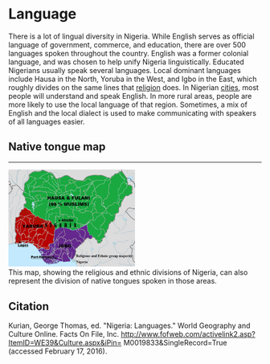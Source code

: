 # Language

There is a lot of lingual diversity in Nigeria. While English serves as official language of government, commerce, and education, there are over 500 languages spoken throughout the country. English was a former colonial language, and was chosen to help unify Nigeria linguistically. Educated Nigerians usually speak several languages. Local dominant languages include Hausa in the North, Yoruba in the West, and Igbo in the East, which roughly divides on the same lines that [religion](religion) does. In Nigerian [cities](cities), most people will understand and speak English. In more rural areas, people are more likely to use the local language of that region. Sometimes, a mix of English and the local dialect is used to make communicating with speakers of all languages easier.

## Native tongue map
<hr />
<img src="/static/language/map.jpg" onclick="window.open('/static/language/map.jpg')" style="width:50%;height=50%"></img>

<div class="caption">This map, showing the religious and ethnic divisions of Nigeria, can also represent the division of native tongues spoken in those areas.</div>


## Citation
Kurian, George Thomas, ed. "Nigeria: Languages." World Geography and Culture Online. Facts On File, Inc. http://www.fofweb.com/activelink2.asp?ItemID=WE39&Culture.aspx&iPin= M0019833&SingleRecord=True (accessed February 17, 2016).
